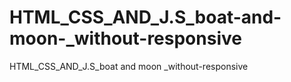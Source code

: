 # HTML_CSS_AND_J.S_boat-and-moon-_without-responsive
HTML_CSS_AND_J.S_boat and moon _without-responsive
